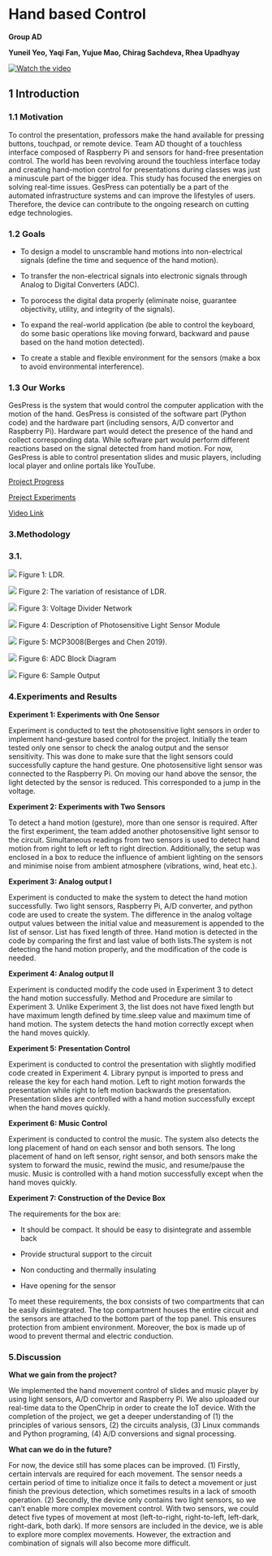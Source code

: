 # Hand based Control

**Group AD**

**Yuneil Yeo, Yaqi Fan, Yujue Mao, Chirag Sachdeva, Rhea Upadhyay**

[![Watch the video](https://i.imgur.com/vKb2F1B.png)](https://www.youtube.com/watch?v=Bn2jMuWJl88&feature=youtu.be)

## 1 Introduction

### 1.1 Motivation
To control the presentation, professors make the hand available for pressing buttons, touchpad, or remote device. Team AD thought of a touchless interface composed of Raspberry Pi and sensors for hand-free presentation control. The world has been revolving around the touchless interface today and creating hand-motion control for presentations during classes was just a minuscule part of the bigger idea. This study has focused the energies on solving real-time issues. GesPress can potentially be a part of the automated infrastructure systems and can improve the lifestyles of users. Therefore, the device can contribute to the ongoing research on cutting edge technologies.


### 1.2 Goals

- To design a model to unscramble hand motions into non-electrical signals (define the time and sequence of the hand motion).

- To transfer the non-electrical signals into electronic signals through Analog to Digital Converters (ADC).

- To porocess the digital data properly (eliminate noise, guarantee objectivity, utility, and integrity of the signals). 

- To expand the real-world application (be able to control the keyboard, do some basic operations like moving forward, backward and pause based on the hand motion detected).

- To create a stable and flexible environment for the sensors (make a box to avoid environmental interference).

### 1.3 Our Works

GesPress is the system that would control the computer application with the motion of the hand. GesPress is consisted of the software part (Python code) and the hardware part (including sensors, A/D convertor and Raspberry Pi). Hardware part would detect the presence of the hand and collect corresponding data. While software part would perform different reactions based on the signal detected from hand motion. For now, GesPress is able to control presentation slides and music players, including local player and online portals like YouTube. 

[Project Progress](https://github.com/yujuem/12740project.github.io/blob/master/Project_progress.md)

[Preject Experiments]()

[Video Link](https://www.youtube.com/watch?v=Bn2jMuWJl88&feature=youtu.be)




### 3.Methodology
### 3.1.

![](images/image6.png) 
Figure 1: LDR.

![](images/image7.png) 
Figure 2: The variation of resistance of LDR.

![](images/image10.png) 
Figure 3: Voltage Divider Network 


![](images/image9.png) 
Figure 4: Description of Photosensitive Light Sensor Module

![](images/image8.png) 
Figure 5: MCP3008(Berges and Chen 2019).

![](images/image11.png) 
Figure 6: ADC Block Diagram

![](images/image13.png) 
Figure 6: Sample Output


### 4.Experiments and Results

**Experiment 1: Experiments with One Sensor**

Experiment is conducted to test the photosensitive light sensors in order to implement hand-gesture based control for the project. Initially the team tested only one sensor to check the analog output and the sensor sensitivity. This was done to make sure that the light sensors could successfully capture the hand gesture. One photosensitive light sensor was connected to the Raspberry Pi. On moving our hand above the sensor, the light detected by the sensor is reduced. This corresponded to a jump in the voltage. 

**Experiment 2: Experiments with Two Sensors**

To detect a hand motion (gesture), more than one sensor is required. After the first experiment, the team added another photosensitive light sensor to the circuit. Simultaneous readings from two sensors is used to detect hand motion from right to left or left to right direction. Additionally, the setup was enclosed in a box to reduce the influence of ambient lighting on the sensors and minimise noise from ambient atmosphere (vibrations, wind, heat etc.).

**Experiment 3: Analog output I**

Experiment is conducted to make the system to detect the hand motion successfully. Two light sensors, Raspberry Pi, A/D converter, and python code are used to create the system. The difference in the analog voltage output values between the initial value and measurement is appended to the list of sensor. List has fixed length of three. Hand motion is detected in the code by comparing the first and last value of both lists.The system is not detecting the hand motion properly, and the modification of the code is needed. 

**Experiment 4: Analog output II**

Experiment is conducted modify the code used in Experiment 3 to detect the hand motion successfully. Method and Procedure are similar to Experiment 3. Unlike Experiment 3, the list does not have fixed length but have maximum length defined by time.sleep value and maximum time of hand motion. The system detects the hand motion correctly except when the hand moves quickly. 

**Experiment 5: Presentation Control**

Experiment is conducted to control the presentation with slightly modified code created in Experiment 4. Library pynput is imported to press and release the key for each hand motion. Left to right motion forwards the presentation while right to left motion backwards the presentation. Presentation slides are controlled with a hand motion successfully except when the hand moves quickly. 

**Experiment 6: Music Control**

Experiment is conducted to control the music. The system also detects the long placement of hand on each sensor and both sensors. The long placement of hand on left sensor, right sensor, and both sensors make the system to forward the music, rewind the music, and resume/pause the music. Music is controlled with a hand motion successfully except when the hand moves quickly. 

**Experiment 7: Construction of the Device Box**

The requirements for the box are:

  - It should be compact. It should be easy to disintegrate and assemble back
  
  - Provide structural support to the circuit 
  
  - Non conducting and thermally insulating 
  
  - Have opening for the sensor

To meet these requirements, the box consists of two compartments that can be easily disintegrated. The top compartment houses the entire circuit and the sensors are attached to the bottom part of the top panel. This ensures protection from ambient environment. Moreover, the box is made up of wood to prevent thermal and electric conduction.



### 5.Discussion

**What we gain from the project?**

We implemented the hand movement control of slides and music player by using light sensors, A/D convertor and Raspberry Pi. We also uploaded our real-time data to the OpenChrip in order to create the IoT device. With the completion of the project, we get a deeper understanding of (1) the principles of various sensors, (2) the circuits analysis, (3) Linux commands and Python programing, (4) A/D conversions and signal processing.

**What can we do in the future?**

For now, the device still has some places can be improved. (1) Firstly, certain intervals are required for each movement. The sensor needs a certain period of time to initialize once it fails to detect a movement or just finish the previous detection, which sometimes results in a lack of smooth operation. (2) Secondly, the device only contains two light sensors, so we can’t enable more complex movement control. With two sensors, we could detect five types of movement at most (left-to-right, right-to-left, left-dark, right-dark, both dark). If more sensors are included in the device, we is able to explore more complex movements. However, the extraction and combination of signals will also become more difficult.
